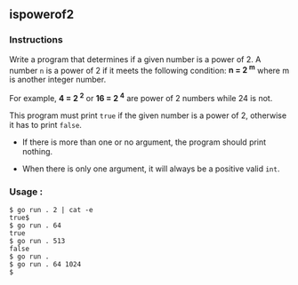 ## ispowerof2

### Instructions

Write a program that determines if a given number is a power of 2. A number `n` is a power of 2 if it meets the following condition: **n = 2 <sup>m</sup>** where m is another integer number.

For example, **4 = 2 <sup>2</sup>** or **16 = 2 <sup>4</sup>** are power of 2 numbers while 24 is not.

This program must print `true` if the given number is a power of 2, otherwise it has to print `false`.

- If there is more than one or no argument, the program should print nothing.

- When there is only one argument, it will always be a positive valid `int`.

### Usage :

```console
$ go run . 2 | cat -e
true$
$ go run . 64
true
$ go run . 513
false
$ go run .
$ go run . 64 1024
$
```
